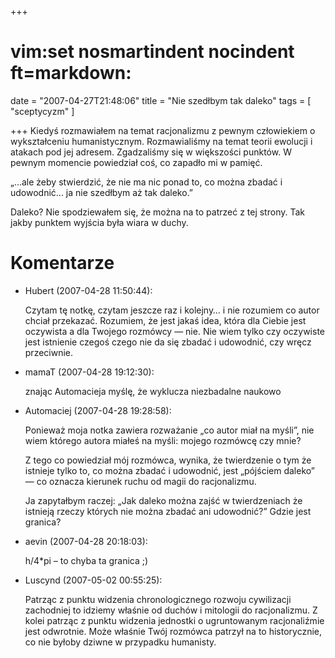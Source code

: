 +++
# vim:set nosmartindent nocindent ft=markdown:
date = "2007-04-27T21:48:06"
title = "Nie szedłbym tak daleko"
tags = [ "sceptycyzm" ]

+++
Kiedyś rozmawiałem na temat racjonalizmu z pewnym człowiekiem o wykształceniu
humanistycznym. Rozmawialiśmy na temat teorii ewolucji i atakach pod jej
adresem. Zgadzaliśmy się w większości punktów. W pewnym momencie powiedział
coś, co zapadło mi w pamięć.

„...ale żeby stwierdzić, że nie ma nic ponad to, co można zbadać i
udowodnić... ja nie szedłbym aż tak daleko.”

Daleko? Nie spodziewałem się, że można na to patrzeć z tej strony. Tak jakby
punktem wyjścia była wiara w duchy.

# Komentarze

* Hubert (2007-04-28 11:50:44): <p>Czytam tę notkę, czytam jeszcze raz i
  kolejny&#8230; i nie rozumiem co autor chciał przekazać. Rozumiem, że jest
  jakaś idea, która dla Ciebie jest oczywista a dla Twojego rozmówcy &#8212;
  nie. Nie wiem tylko czy oczywiste jest istnienie czegoś czego nie da się
  zbadać i udowodnić, czy wręcz przeciwnie.</p>
* mamaT (2007-04-28 19:12:30): <p>znając Automacieja myślę, że wyklucza
  niezbadalne naukowo</p>
* Automaciej (2007-04-28 19:28:58): <p>Ponieważ moja notka zawiera rozważanie
  „co autor miał na myśli”, nie wiem którego autora miałeś na myśli: mojego
  rozmówcę czy mnie?</p>  <p>Z tego co powiedział mój rozmówca, wynika, że
  twierdzenie o tym że istnieje tylko to, co można zbadać i udowodnić, jest
  „pójściem daleko” ― co oznacza kierunek ruchu od magii do racjonalizmu.</p>
  <p>Ja zapytałbym raczej: „Jak daleko można zajść w twierdzeniach że istnieją
  rzeczy których nie można zbadać ani udowodnić?” Gdzie jest granica?</p>
* aevin (2007-04-28 20:18:03): <p>h/4*pi &#8211; to chyba ta granica ;)</p>
* Luscynd (2007-05-02 00:55:25): <p>Patrząc z punktu widzenia chronologicznego
  rozwoju cywilizacji zachodniej to idziemy właśnie od duchów i mitologii do
  racjonalizmu. Z kolei patrząc z punktu widzenia jednostki o ugruntowanym
  racjonaliźmie jest odwrotnie. Może właśnie Twój rozmówca patrzył na to
  historycznie, co nie byłoby dziwne w przypadku humanisty.</p>
